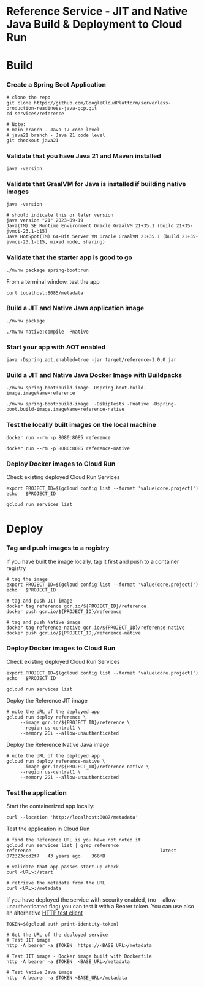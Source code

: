 # Reference Service - JIT and Native Java Build & Deployment to Cloud Run

# Build

### Create a Spring Boot Application
```
# clone the repo
git clone https://github.com/GoogleCloudPlatform/serverless-production-readiness-java-gcp.git
cd services/reference

# Note: 
# main branch - Java 17 code level
# java21 branch - Java 21 code level
git checkout java21
```

### Validate that you have Java 21 and Maven installed
```shell
java -version
```

### Validate that GraalVM for Java is installed if building native images
```shell
java -version

# should indicate this or later version
java version "21" 2023-09-19
Java(TM) SE Runtime Environment Oracle GraalVM 21+35.1 (build 21+35-jvmci-23.1-b15)
Java HotSpot(TM) 64-Bit Server VM Oracle GraalVM 21+35.1 (build 21+35-jvmci-23.1-b15, mixed mode, sharing)
```

### Validate that the starter app is good to go
```
./mvnw package spring-boot:run
```

From a terminal window, test the app
```
curl localhost:8085/metadata
```

### Build a JIT and Native Java application image
```
./mvnw package 

./mvnw native:compile -Pnative
```
### Start your app with AOT enabled
```shell
java -Dspring.aot.enabled=true -jar target/reference-1.0.0.jar
```

### Build a JIT and Native Java Docker Image with Buildpacks
```
./mvnw spring-boot:build-image -Dspring-boot.build-image.imageName=reference

./mvnw spring-boot:build-image  -DskipTests -Pnative -Dspring-boot.build-image.imageName=reference-native
```

### Test the locally built images on the local machine
```shell
docker run --rm -p 8080:8085 reference

docker run --rm -p 8080:8085 reference-native
```

### Deploy Docker images to Cloud Run

Check existing deployed Cloud Run Services
```shell
export PROJECT_ID=$(gcloud config list --format 'value(core.project)')
echo   $PROJECT_ID

gcloud run services list
```

# Deploy
### Tag and push images to a registry
If you have built the image locally, tag it first and push to a container registry
```shell
# tag the image
export PROJECT_ID=$(gcloud config list --format 'value(core.project)')
echo   $PROJECT_ID

# tag and push JIT image
docker tag reference gcr.io/${PROJECT_ID}/reference
docker push gcr.io/${PROJECT_ID}/reference

# tag and push Native image
docker tag reference-native gcr.io/${PROJECT_ID}/reference-native
docker push gcr.io/${PROJECT_ID}/reference-native
```

### Deploy Docker images to Cloud Run

Check existing deployed Cloud Run Services
```shell
export PROJECT_ID=$(gcloud config list --format 'value(core.project)')
echo   $PROJECT_ID

gcloud run services list
```

Deploy the Reference JIT image
```shell
# note the URL of the deployed app
gcloud run deploy reference \
     --image gcr.io/${PROJECT_ID}/reference \
     --region us-central1 \
     --memory 2Gi --allow-unauthenticated
```

Deploy the Reference Native Java image
```shell
# note the URL of the deployed app
gcloud run deploy reference-native \
     --image gcr.io/${PROJECT_ID}/reference-native \
     --region us-central1 \
     --memory 2Gi --allow-unauthenticated
```

### Test the application
Start the containerized app locally:
```shell
curl --location 'http://localhost:8087/metadata' 
```

Test the application in Cloud Run
```shell
# find the Reference URL is you have not noted it
gcloud run services list | grep reference
reference                                               latest              072323ccd2f7   43 years ago    366MB

# validate that app passes start-up check
curl <URL>:/start

# retrieve the metadata from the URL
curl <URL>:/metadata

````

If you have deployed the service with security enabled, (no --allow-unauthenticated flag) you can test it with a Bearer token. You can use also an alternative [HTTP test client](https://httpie.io/)
```shell
TOKEN=$(gcloud auth print-identity-token)

# Get the URL of the deployed service
# Test JIT image
http -A bearer -a $TOKEN  https://<BASE_URL>/metadata

# Test JIT image - Docker image built with Dockerfile
http -A bearer -a $TOKEN  <BASE_URL>/metadata

# Test Native Java image
http -A bearer -a $TOKEN <BASE_URL>/metadata
```